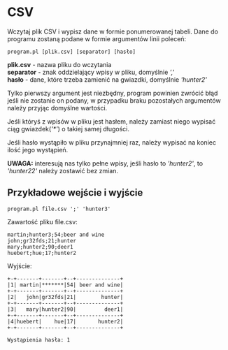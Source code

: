 # CSV
Wczytaj plik CSV i wypisz dane w formie ponumerowanej tabeli.
Dane do programu zostaną podane w formie argumentów linii poleceń:
````
program.pl [plik.csv] [separator] [hasło]
````
**plik.csv** - nazwa pliku do wczytania  
**separator** - znak oddzielający wpisy w pliku, domyślnie _','_  
**hasło** - dane, które trzeba zamienić na gwiazdki, domyślnie _'hunter2'_

Tylko pierwszy argument jest niezbędny, program powinien zwrócić błąd
jeśli nie zostanie on podany, w przypadku braku pozostałych argumentów
należy przyjąc domyślne wartości.

Jeśli któryś z wpisów w pliku jest hasłem, należy zamiast niego wypisać
ciąg gwiazdek(_'*'_) o takiej samej długości.

Jeśli hasło wystąpiło w pliku przynajmniej raz, należy wypisać na koniec
ilość jego wystąpień.

**UWAGA:** interesują nas tylko pełne wpisy, jeśli hasło to _'hunter2'_, to
_'hunter22'_ należy zostawić bez zmian.

## Przykładowe wejście i wyjście
````
program.pl file.csv ';' 'hunter3'
````
Zawartość pliku file.csv:
````
martin;hunter3;54;beer and wine
john;gr32fds;21;hunter
mary;hunter2;90;deer1
huebert;hue;17;hunter2
````
Wyjście:
````
+-+-------+-------+--+--------------+
|1| martin|*******|54| beer and wine|
+-+-------+-------+--+--------------+
|2|   john|gr32fds|21|        hunter|
+-+-------+-------+--+--------------+
|3|   mary|hunter2|90|         deer1|
+-+-------+-------+--+--------------+
|4|huebert|    hue|17|       hunter2|
+-+-------+-------+--+--------------+

Wystąpienia hasła: 1
````
